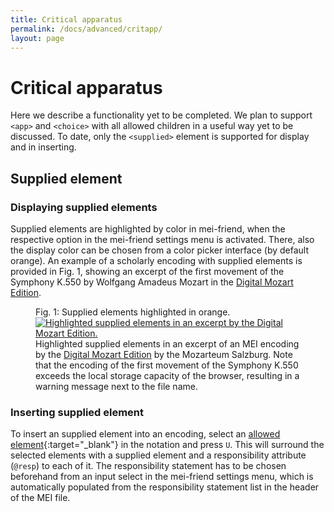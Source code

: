 ```yaml
---
title: Critical apparatus
permalink: /docs/advanced/critapp/
layout: page
---
```

# Critical apparatus    

Here we describe a functionality yet to be completed. We plan to support `<app>` and `<choice>` with all allowed children in a useful way yet to be discussed.
To date, only the `<supplied>` element is supported for display and in inserting.

## Supplied element

### Displaying supplied elements

Supplied elements are highlighted by color in mei-friend, when the respective option in the mei-friend settings menu is activated. There, also the display color can be chosen from a color picker interface (by default orange). An example of a scholarly encoding with supplied elements is provided in Fig. 1, showing an excerpt of the first movement of the Symphony K.550 by Wolfgang Amadeus Mozart in the <a href="https://dme.mozarteum.at/movi/en" target="_blank">Digital Mozart Edition</a>. 

<figure class="figure">
    <div class="figure-title">Fig.&nbsp;1: Supplied elements highlighted in orange.</div>
    <a href="https://mei-friend.mdw.ac.at/?fork=true&file=https://raw.githubusercontent.com/Signature-Sound-Vienna/mei-skeleton/main/mary.mei" target="_blank">
       <img class="figure-img" src="{{ site.baseurl }}/assets/img/markup/Critical-supplied-DIME.png" 
        alt="Highlighted supplied elements in an excerpt by the Digital Mozart Edition." />
    </a>
    <figcaption class="figure-caption">Highlighted supplied elements in an excerpt of an MEI encoding by the <a href="https://dme.mozarteum.at/movi/en" target="_blank">Digital Mozart Edition</a> by the Mozarteum Salzburg. Note that the encoding of the first movement of the Symphony K.550 exceeds the local storage capacity of the browser, resulting in a warning message next to the file name.</figcaption>
</figure>

### Inserting supplied element

To insert an supplied element into an encoding, select an [allowed element](https://music-encoding.org/guidelines/v4/elements/supplied){:target="_blank"} in the notation and press `U`. This will surround the selected elements with a supplied element and a responsibility attribute (`@resp`) to each of it.
The responsibility statement has to be chosen beforehand from an input select in the mei-friend settings menu, which is automatically populated from the responsibility statement list in the header of the MEI file. 


